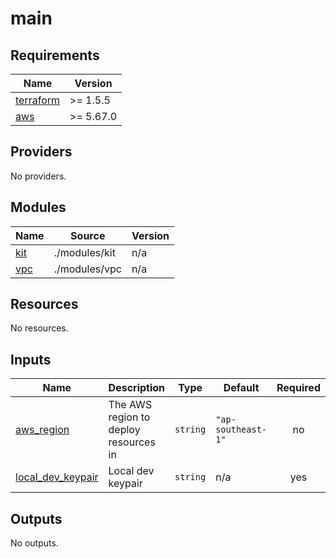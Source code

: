 # main

<!-- BEGINNING OF PRE-COMMIT-TERRAFORM DOCS HOOK -->
## Requirements

| Name | Version |
|------|---------|
| <a name="requirement_terraform"></a> [terraform](#requirement\_terraform) | >= 1.5.5 |
| <a name="requirement_aws"></a> [aws](#requirement\_aws) | >= 5.67.0 |

## Providers

No providers.

## Modules

| Name | Source | Version |
|------|--------|---------|
| <a name="module_kit"></a> [kit](#module\_kit) | ./modules/kit | n/a |
| <a name="module_vpc"></a> [vpc](#module\_vpc) | ./modules/vpc | n/a |

## Resources

No resources.

## Inputs

| Name | Description | Type | Default | Required |
|------|-------------|------|---------|:--------:|
| <a name="input_aws_region"></a> [aws\_region](#input\_aws\_region) | The AWS region to deploy resources in | `string` | `"ap-southeast-1"` | no |
| <a name="input_local_dev_keypair"></a> [local\_dev\_keypair](#input\_local\_dev\_keypair) | Local dev keypair | `string` | n/a | yes |

## Outputs

No outputs.
<!-- END OF PRE-COMMIT-TERRAFORM DOCS HOOK -->
